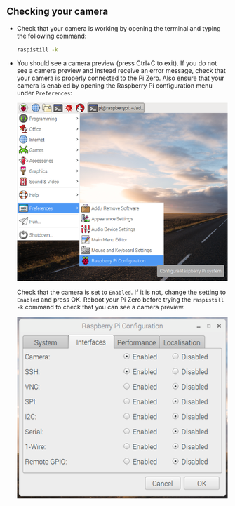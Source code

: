 ## Checking your camera

- Check that your camera is working by opening the terminal and typing the following command:

  ```bash
  raspistill -k
  ```

- You should see a camera preview (press Ctrl+C to exit). If you do not see a camera preview and instead receive an error message, check that your camera is properly connected to the Pi Zero. Also ensure that your camera is enabled by opening the Raspberry Pi configuration menu under `Preferences`:

  ![Raspberry Pi config menu](images/raspi-config-menu.png)

  Check that the camera is set to `Enabled`. If it is not, change the setting to `Enabled` and press OK. Reboot your Pi Zero before trying the `raspistill -k` command to check that you can see a camera preview.

  ![Set camera to enabled](images/raspi-config.png)


